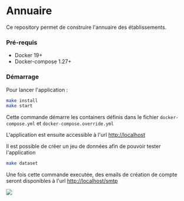 # Annuaire

Ce repository permet de construire l'annuaire des établissements.

### Pré-requis

- Docker 19+
- Docker-compose 1.27+

### Démarrage

Pour lancer l'application :

```sh
make install
make start
```

Cette commande démarre les containers définis dans le fichier `docker-compose.yml` et `docker-compose.override.yml`

L'application est ensuite accessible à l'url [http://localhost](http://localhost)

Il est possible de créer un jeu de données afin de pouvoir tester l'application

```sh
make dataset
```

Une fois cette commande executée, des emails de création de compte seront disponibles à l'url [http://localhost/smtp](http://localhost/smtp)

![](https://avatars1.githubusercontent.com/u/63645182?s=200&v=4)
